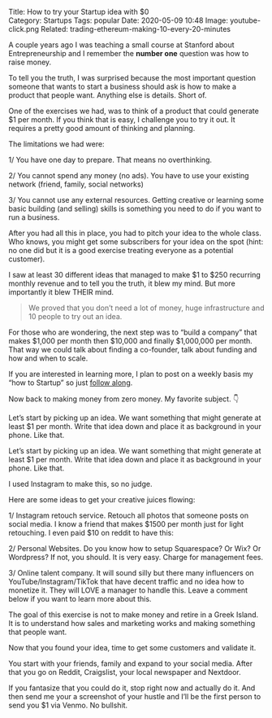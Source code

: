 Title: How to try your Startup idea with $0  
Category: Startups
Tags: popular
Date: 2020-05-09 10:48
Image: youtube-click.png
Related: trading-ethereum-making-10-every-20-minutes

A couple years ago I was teaching a small course at Stanford about Entrepreneurship and I remember the **number one** question was how to raise money.  

To tell you the truth, I was surprised because the most important question someone that wants to start a business should ask is how to make a product that people want. Anything else is details. Short of.

One of the exercises we had, was to think of a product that could generate $1 per month. If you think that is easy, I challenge you to try it out. It requires a pretty good amount of thinking and planning.

The limitations we had were:

1/ You have one day to prepare. That means no overthinking.

2/ You cannot spend any money (no ads). You have to use your existing network (friend, family, social networks)

3/ You cannot use any external resources. Getting creative or learning some basic building (and selling) skills is something you need to do if you want to run a business.

After you had all this in place, you had to pitch your idea to the whole class. Who knows, you might get some subscribers for your idea on the spot (hint: no one did but it is a good exercise treating everyone as a potential customer).

I saw at least 30 different ideas that managed to make $1 to $250 recurring monthly revenue and to tell you the truth, it blew my mind. But more importantly it blew THEIR mind.

> We proved that you don’t need a lot of money, huge infrastructure and 10 people to try out an idea.

For those who are wondering, the next step was to “build a company” that makes $1,000 per month then $10,000 and finally $1,000,000 per month. That way we could talk about finding a co-founder, talk about funding and how and when to scale.

If you are interested in learning more, I plan to post on a weekly basis my “how to Startup” so just [follow along](https://jonv.substack.com/).

Now back to making money from zero money. My favorite subject. 👇

Let’s start by picking up an idea. We want something that might generate at least $1 per month. Write that idea down and place it as background in your phone. Like that.

Let’s start by picking up an idea. We want something that might generate at least $1 per month. Write that idea down and place it as background in your phone. Like that.

I used Instagram to make this, so no judge.

Here are some ideas to get your creative juices flowing:

1/ Instagram retouch service. Retouch all photos that someone posts on social media. I know a friend that makes $1500 per month just for light retouching. I even paid $10 on reddit to have this:

2/ Personal Websites. Do you know how to setup Squarespace? Or Wix? Or Wordpress? If not, you should. It is very easy. Charge for management fees.

3/ Online talent company. It will sound silly but there many influencers on YouTube/Instagram/TikTok that have decent traffic and no idea how to monetize it. They will LOVE a manager to handle this. Leave a comment below if you want to learn more about this.

The goal of this exercise is not to make money and retire in a Greek Island. It is to understand how sales and marketing works and making something that people want.

Now that you found your idea, time to get some customers and validate it.

You start with your friends, family and expand to your social media. After that you go on Reddit, Craigslist, your local newspaper and Nextdoor.

If you fantasize that you could do it, stop right now and actually do it. And then send me your a screenshot of your hustle and I’ll be the first person to send you $1 via Venmo. No bullshit.

  
 